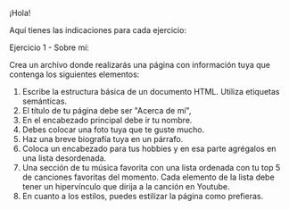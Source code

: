 ¡Hola!

Aquí tienes las indicaciones para cada ejercicio: 

Ejercicio 1 - Sobre mí:

Crea un archivo donde realizarás una página con información tuya que contenga los siguientes elementos:

1. Escribe la estructura básica de un documento HTML. Utiliza etiquetas semánticas.
2. El título de tu página debe ser "Acerca de mí",
3. En el encabezado principal debe ir tu nombre.
4. Debes colocar una foto tuya que te guste mucho.
5. Haz una breve biografía tuya en un párrafo.
6. Coloca un encabezado para tus hobbies y en esa parte agrégalos en una lista desordenada.
7. Una sección de tu música favorita con una lista ordenada con tu top 5 de canciones favoritas del momento. Cada elemento de la lista debe tener un hipervínculo que dirija a la canción en Youtube.
8. En cuanto a los estilos, puedes estilizar la página como prefieras. 

